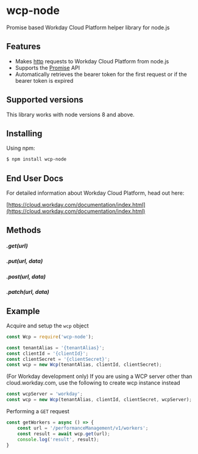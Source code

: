 # wcp-node

Promise based Workday Cloud Platform helper library for node.js

## Features

- Makes [http](http://nodejs.org/api/http.html) requests to Workday Cloud Platform from node.js
- Supports the [Promise](https://developer.mozilla.org/en-US/docs/Web/JavaScript/Reference/Global_Objects/Promise) API
- Automatically retrieves the bearer token for the first request or if the bearer token is expired


## Supported versions

This library works with node versions 8 and above.


## Installing

Using npm:

```bash
$ npm install wcp-node
```

## End User Docs

For detailed information about Workday Cloud Platform, head out here:

[https://cloud.workday.com/documentation/index.html](https://cloud.workday.com/documentation/index.html)

## Methods

##### .get(url)
##### .put(url, data)
##### .post(url, data)
##### .patch(url, data)


## Example

Acquire and setup the `wcp` object

```js
const Wcp = require('wcp-node');

const tenantAlias = '{tenantAlias}';
const clientId = '{clientId}';
const clientSecret = '{clientSecret}';
const wcp = new Wcp(tenantAlias, clientId, clientSecret);


```

(For Workday development only) If you are using a WCP server other than cloud.workday.com, use the following to create wcp instance instead

```js
const wcpServer = 'workday';
const wcp = new Wcp(tenantAlias, clientId, clientSecret, wcpServer);


```

Performing a `GET` request

```js
const getWorkers = async () => {
	const url = '/performanceManagement/v1/workers';
	const result = await wcp.get(url);
	console.log('result', result);
}
```
